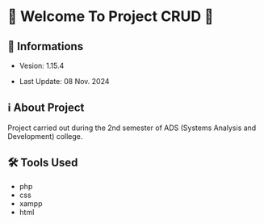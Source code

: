 # 🎉 Welcome To Project CRUD 🚀 

## 📢 Informations

- Vesion: 1.15.4

- Last Update: 08 Nov. 2024

## ℹ️ About Project

Project carried out during the 2nd semester of ADS (Systems Analysis and Development) college.

## 🛠️ Tools Used

- php
- css
- xampp
- html
